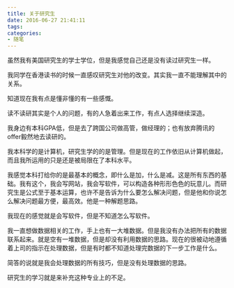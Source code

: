 ```yaml
---
title: 关于研究生
date: 2016-06-27 21:41:11
tags:
categories: 
- 随笔
---
```


虽然我有美国研究生的学士学位，但是我感觉自己还是没有读过研究生一样。

我同学在香港读书的时候一直感叹研究生对他的改变。其实我一直不能理解其中的关系。

知道现在我有点是懂非懂的有一些感慨。

读不读研其实是个人的问题，有的人急着出来工作，有点人选择继续深造。

我身边有本科GPA低，但是去了跨国公司做高管，做经理的；也有放弃腾讯的offer毅然地去读研的。

我本科学的是计算机，研究生学的的是管理。但是现在的工作依旧从计算机做起，而且我所运用的只是还是被局限在了本科水平。

我感觉本科打给你的是最基本的概念，即什么是加，什么是减。这是所有东西的基础。我有这个，我会写网站，我会写软件，可以构造各种形形色色的玩意儿。而研究生是公式至于基本运算，也许不是告诉为什么要怎么解决问题，但是他和你说怎么解决问题最方便，最高效。他是一种解题思路。

我现在的感觉就是会写软件，但是不知道怎么写软件。

我一直想做数据相关的工作，手上也有一大堆数据。但是我没有办法把所有的数据联系起来。就是空有一堆数据，但是却没有利用数据的思路。现在的很被动地遵循着上司的指示在处理数据，但是有时都不知道处理完数据的下一步工作是什么。

简答的说就是我会处理数据的所有技巧，但是没有处理数据的思路。

研究生的学习就是来补充这种专业上的不足。
